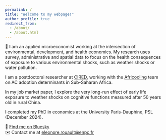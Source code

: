 ```yaml
---
permalink: /
title: "Welcome to my webpage!"
author_profile: true
redirect_from: 
  - /about/
  - /about.html
---
```

🌿 I am an applied microeconomist working at the intersection of environmental, development, and health economics. My research uses survey, administrative and spatial data to focus on the health consequences of exposure to various environmental shocks, such as weather shocks or water pollution.

I am a postdoctoral researcher at [CIRED](https://www.centre-cired.fr/), working with the [Africooling](https://www.centre-cired.fr/africooling-2/) team on AC adoption determinants in Sub-Saharan Africa.

In my job market paper, I explore the very long-run effect of early life exposure to weather shocks on cognitive functions measured after 50 years old in rural China. 

I completed my PhD in economics at the University Paris-Dauphine, PSL (December 2024).




🦋 [Find me on Bluesky](https://bsky.app/profile/eleonorerouault.bsky.social)  
✉️ Contact me at [eleonore.rouault@enpc.fr](mailto:eleonore.rouault@enpc.fr)

